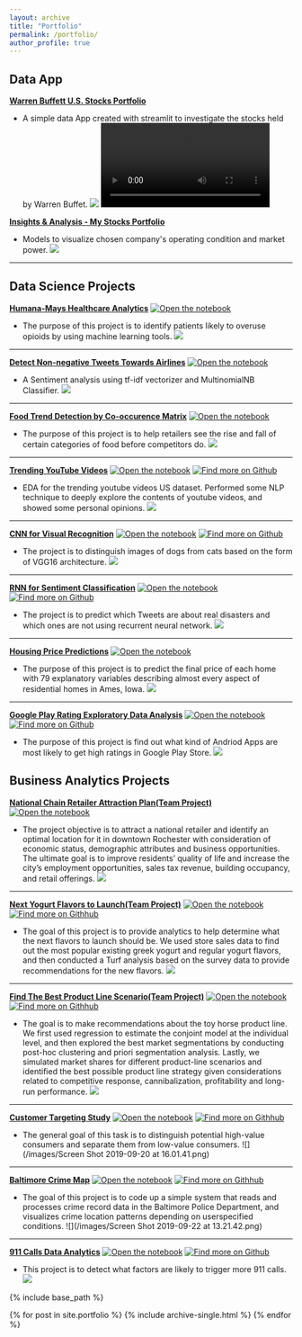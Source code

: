 ```yaml
---
layout: archive
title: "Portfolio"
permalink: /portfolio/
author_profile: true
---
```


## Data App

[**Warren Buffett U.S. Stocks Portfolio**](https://davinaliang-first-streamlit-project-buffet-9rwx9x.streamlitapp.com/)
- A simple data App created with streamlit to investigate the stocks held by Warren Buffet.
![](/files/buffet.png)
![](/files/recording.mp4)

[**Insights & Analysis - My Stocks Portfolio**](https://davinaliang-financial-chart-u50hut.streamlit.app/)
- Models to visualize chosen company's operating condition and market power.
![](/files/financial.png)

---


## Data Science Projects

[**Humana-Mays Healthcare Analytics**](/files/Humana)
[![Open the notebook](https://img.shields.io/badge/Jupyter-OPen_the_Notebook-9cf?logo=Jupyter)](https://davinaliang.github.io/files/Humana)
- The purpose of this project is to identify patients likely to overuse opioids by using machine learning tools.
![](/images/project.png)

---
[**Detect Non-negative Tweets Towards Airlines**](/files/airline)
[![Open the notebook](https://img.shields.io/badge/Jupyter-OPen_the_Notebook-9cf?logo=Jupyter)](https://davinaliang.github.io/files/airline)
- A Sentiment analysis using tf-idf vectorizer and MultinomialNB Classifier.
![](/images/sm.png)

---
[**Food Trend Detection by Co-occurence Matrix**](/files/trend)
[![Open the notebook](https://img.shields.io/badge/Jupyter-OPen_the_Notebook-9cf?logo=Jupyter)](https://davinaliang.github.io/files/trend)
- The purpose of this project is to help retailers see the rise and fall of certain categories of food before competitors do.
![](/images/trend.jpg)

---
[**Trending YouTube Videos**](/files/ytb/ytb)
[![Open the notebook](https://img.shields.io/badge/Jupyter-OPen_the_Notebook-9cf?logo=Jupyter)](https://davinaliang.github.io/files/ytb/ytb.html)
[![Find more on Github](https://img.shields.io/badge/GitHub-GitHub-ff96b4?logo=Github)](https://github.com/DavinaLiang/DavinaLiang.github.io/blob/files/ytb/ytb.ipynb)
- EDA for the trending youtube videos US dataset. Performed some NLP technique to deeply explore the contents of youtube videos, and showed some personal opinions.
![](/images/yt.png)

---
[**CNN for Visual Recognition**](/files/cad/cat_dog)
[![Open the notebook](https://img.shields.io/badge/Jupyter-Notebook-blueviolet?logo=Jupyter)](https://davinaliang.github.io/files/cad/cat_dog)
[![Find more on Github](https://img.shields.io/badge/GitHub-GitHub-ff96b4?logo=Github)](https://github.com/DavinaLiang/DavinaLiang.github.io/blob/master/files/cad/cat_dog.ipynb)  
- The project is to distinguish images of dogs from cats based on the form of VGG16 architecture.
![](/images/cnn.png)

---
[**RNN for Sentiment Classification**](/files/disaster_tweets/disaster)
[![Open the notebook](https://img.shields.io/badge/Jupyter-Notebook-blueviolet?logo=Jupyter)](https://davinaliang.github.io/files/disaster_tweets/disaster)
[![Find more on Github](https://img.shields.io/badge/GitHub-GitHub-ff96b4?logo=Github)](https://github.com/DavinaLiang/DavinaLiang.github.io/blob/files/disaster_tweets/disaster.ipynb)  
- The project is to predict which Tweets are about real disasters and which ones are not using recurrent neural network.
![](/images/disaster2.png)

---
[**Housing Price Predictions**](/files/housing)
[![Open the notebook](https://img.shields.io/badge/Jupyter-OPen_the_Notebook-9cf?logo=Jupyter)](https://davinaliang.github.io/files/housing)
- The purpose of this project is to predict the final price of each home with 79 explanatory variables describing almost every aspect of residential homes in Ames, Iowa.
![](/images/house.jpg)

---
[**Google Play Rating Exploratory Data Analysis**](/files/google/Notebook)
[![Open the notebook](https://img.shields.io/badge/Jupyter-OPen_the_Notebook-9cf?logo=Jupyter)](https://davinaliang.github.io/files/google/Notebook)
[![Find more on Github](https://img.shields.io/badge/GitHub-GitHub-ff96b4?logo=Github)](https://github.com/DavinaLiang/DavinaLiang.github.io/blob/files/google/Notebook.ipynb)  
- The purpose of this project is find out what kind of Andriod Apps are most likely to get high ratings in Google Play Store.
![](/images/google.png)


## Business Analytics Projects

[**National Chain Retailer Attraction Plan(Team Project)**](/files/cofr/cr)
[![Open the notebook](https://img.shields.io/badge/Jupyter-Notebook-blueviolet?logo=Jupyter)](https://davinaliang.github.io/files/cofr/cr)
- The project objective is to attract a national retailer and identify an optimal location for it in downtown Rochester with consideration of economic status, demographic attributes and business opportunities. The ultimate goal is to improve residents’ quality of life and increase the city’s employment opportunities, sales tax revenue, building occupancy, and retail offerings.
![](/images/cofr.png)

---
[**Next Yogurt Flavors to Launch(Team Project)**](/files/Design/Project2-Full.pdf)
[![Open the notebook](https://img.shields.io/badge/Jupyter-Notebook-blueviolet?logo=Jupyter)](https://davinaliang.github.io/files/Design/Project2-Full.pdf)
[![Find more on Githhub](https://img.shields.io/badge/GitHub-GitHub-ff96b4?logo=Github)](https://github.com/DavinaLiang/DavinaLiang.github.io/blob/master/files/Design/Project2-Full.Rmd)
- The goal of this project is to provide analytics to help determine what the next flavors to launch should be. We used store sales data to find out the most popular existing greek yogurt and regular yogurt flavors, and then conducted a Turf analysis based on the survey data to provide recommendations for the new flavors.
![](/images/yogurt.png)

---
[**Find The Best Product Line Scenario(Team Project)**](/files/Design/Group22-Assignment3.pdf)
[![Open the notebook](https://img.shields.io/badge/Jupyter-Notebook-blueviolet?logo=Jupyter)](https://davinaliang.github.io/files/Design/Group22-Assignment3.pdf)
[![Find more on Githhub](https://img.shields.io/badge/GitHub-GitHub-ff96b4?logo=Github)](https://github.com/DavinaLiang/DavinaLiang.github.io/blob/master/files/Design/Group22-Assignment3.Rmd)
- The goal is to make recommendations about the toy horse product line. We first used regression to estimate the conjoint model at the individual level, and then explored the best market segmentations by conducting post-hoc clustering and priori segmentation analysis. Lastly, we simulated market shares for different product-line scenarios and identified the best possible product line strategy given considerations related to competitive response, cannibalization, profitability and long-run performance.
![](/images/horse.jpg)

---
[**Customer Targeting Study**](/files/customer/Customer_Targeting2)
[![Open the notebook](https://img.shields.io/badge/Jupyter-Notebook-blueviolet?logo=Jupyter)](https://davinaliang.github.io/files/customer/Customer_Targeting2)
[![Find more on Githhub](https://img.shields.io/badge/GitHub-GitHub-ff96b4?logo=Github)](https://github.com/DavinaLiang/DavinaLiang.github.io/blob/master/files/customer/Customer_Targeting.Rmd)
- The general goal of this task is to distinguish potential high-value consumers and separate them from low-value consumers.
![](/images/Screen Shot 2019-09-20 at 16.01.41.png)

---
[**Baltimore Crime Map**](/files/crime/Crime)
[![Open the notebook](https://img.shields.io/badge/Jupyter-Notebook-blueviolet?logo=Jupyter)](https://davinaliang.github.io/files/crime/Crime)
[![Find more on Githhub](https://img.shields.io/badge/GitHub-GitHub-ff96b4?logo=Github)](https://github.com/DavinaLiang/DavinaLiang.github.io/blob/master/files/crime/Crime_Codes.Rmd)
- The goal of this project is to code up a simple system that reads and processes crime record data in the Baltimore Police Department, and visualizes crime location patterns depending on userspecified conditions.
![](/images/Screen Shot 2019-09-22 at 13.21.42.png)

---
[**911 Calls Data Analytics**](/files/911/911_Calls)
[![Open the notebook](https://img.shields.io/badge/Jupyter-Notebook-blueviolet?logo=Jupyter)](https://davinaliang.github.io/files/911/911_Calls)
[![Find more on Github](https://img.shields.io/badge/GitHub-GitHub-ff96b4?logo=Github)](https://github.com/DavinaLiang/DavinaLiang.github.io/blob/master/files/911/911_Calls_Codes.ipynb)  
- This project is to detect what factors are likely to trigger more 911 calls.
![](/images/911.png)



{% include base_path %}

{% for post in site.portfolio %}
  {% include archive-single.html %}
{% endfor %}
